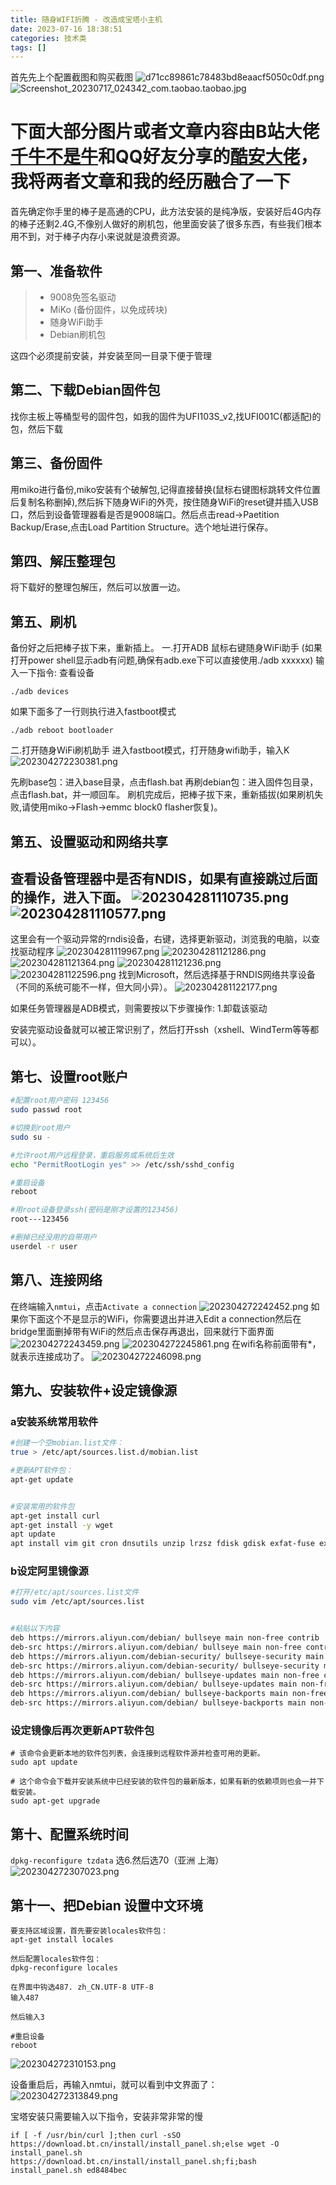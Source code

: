 ```yaml
---
title: 随身WIFI折腾 - 改造成宝塔小主机
date: 2023-07-16 18:38:51
categories: 技术类
tags: []
---
```

首先先上个配置截图和购买截图
![d71cc89861c78483bd8eaacf5050c0df.png][1]
![Screenshot_20230717_024342_com.taobao.taobao.jpg][2]

# 下面大部分图片或者文章内容由B站大佬[千牛不是牛][3]和QQ好友分享的[酷安大佬][4]，我将两者文章和我的经历融合了一下

首先确定你手里的棒子是高通的CPU，此方法安装的是纯净版，安装好后4G内存的棒子还剩2.4G,不像别人做好的刷机包，他里面安装了很多东西，有些我们根本用不到，对于棒子内存小来说就是浪费资源。

## 第一、准备软件
> - 9008免签名驱动
> - MiKo (备份固件，以免成砖块)
> - 随身WiFi助手
> - Debian刷机包

这四个必须提前安装，并安装至同一目录下便于管理

## 第二、下载Debian固件包
找你主板上等桶型号的固件包，如我的固件为UFI103S_v2,找UFI001C(都适配)的包，然后下载

## 第三、备份固件
用miko进行备份,miko安装有个破解包,记得直接替换(鼠标右键图标跳转文件位置后复制名称删掉),然后拆下随身WiFi的外壳，按住随身WiFi的reset键并插入USB口，然后到设备管理器看是否是9008端口。然后点击read->Paetition Backup/Erase,点击Load Partition Structure。选个地址进行保存。

## 第四、解压整理包
将下载好的整理包解压，然后可以放置一边。

## 第五、刷机
备份好之后把棒子拔下来，重新插上。
一.打开ADB
鼠标右键随身WiFi助手
(如果打开power shell显示adb有问题,确保有adb.exe下可以直接使用./adb xxxxxx)
输入一下指令:
查看设备
```shell
./adb devices
```
如果下面多了一行则执行进入fastboot模式
```shell
./adb reboot bootloader
```
二.打开随身WiFi刷机助手
进入fastboot模式，打开随身wifi助手，输入K
![202304272230381.png][5]

先刷base包：进入base目录，点击flash.bat
再刷debian包：进入固件包目录，点击flash.bat，并一顺回车。
刷机完成后，把棒子拔下来，重新插拔(如果刷机失败,请使用miko->Flash->emmc block0 flasher恢复)。

## 第五、设置驱动和网络共享
查看设备管理器中是否有NDIS，如果有直接跳过后面的操作，进入下面。
![202304281110735.png][6]
![202304281110577.png][7]
---
这里会有一个驱动异常的rndis设备，右键，选择更新驱动，浏览我的电脑，以查找驱动程序
![202304281119967.png][8]
![202304281121286.png][9]
![202304281121364.png][10]
![202304281121236.png][11]
![202304281122596.png][12]
找到Microsoft，然后选择基于RNDIS网络共享设备（不同的系统可能不一样，但大同小异）。
![202304281122177.png][13]

如果任务管理器是ADB模式，则需要按以下步骤操作:
1.卸载该驱动

安装完驱动设备就可以被正常识别了，然后打开ssh（xshell、WindTerm等等都可以）。

## 第七、设置root账户

```bash
#配置root用户密码 123456
sudo passwd root

#切换到root用户
sudo su -

#允许root用户远程登录，重启服务或系统后生效 
echo "PermitRootLogin yes" >> /etc/ssh/sshd_config

#重启设备
reboot

#用root设备登录ssh(密码是刚才设置的123456)
root---123456

#删掉已经没用的自带用户
userdel -r user
```

## 第八、连接网络

在终端输入`nmtui`，点击`Activate a connection`
![202304272242452.png][14]
如果你下面这个不是显示的WiFi，你需要退出并进入Edit a connection然后在bridge里面删掉带有WiFi的然后点击保存再退出，回来就行下面界面
![202304272243459.png][15]
![202304272245861.png][16]
在wifi名称前面带有*，就表示连接成功了。
![202304272246098.png][17]

## 第九、安装软件+设定镜像源

### a安装系统常用软件

```bash
#创建一个空mobian.list文件：
true > /etc/apt/sources.list.d/mobian.list

#更新APT软件包：
apt-get update


#安装常用的软件包
apt-get install curl
apt-get install -y wget
apt update
apt install vim git cron dnsutils unzip lrzsz fdisk gdisk exfat-fuse exfat-utils
```

### b设定阿里镜像源

```bash
#打开/etc/apt/sources.list文件
sudo vim /etc/apt/sources.list


#粘贴以下内容
deb https://mirrors.aliyun.com/debian/ bullseye main non-free contrib
deb-src https://mirrors.aliyun.com/debian/ bullseye main non-free contrib
deb https://mirrors.aliyun.com/debian-security/ bullseye-security main
deb-src https://mirrors.aliyun.com/debian-security/ bullseye-security main
deb https://mirrors.aliyun.com/debian/ bullseye-updates main non-free contrib
deb-src https://mirrors.aliyun.com/debian/ bullseye-updates main non-free contrib
deb https://mirrors.aliyun.com/debian/ bullseye-backports main non-free contrib
deb-src https://mirrors.aliyun.com/debian/ bullseye-backports main non-free contrib
```

### 设定镜像后再次更新APT软件包

```shell
# 该命令会更新本地的软件包列表，会连接到远程软件源并检查可用的更新。
sudo apt update

# 这个命令会下载并安装系统中已经安装的软件包的最新版本，如果有新的依赖项则也会一并下载安装。
sudo apt-get upgrade
```

## 第十、配置系统时间

`dpkg-reconfigure tzdata` 选6.然后选70（亚洲 上海）
![202304272307023.png][18]

## 第十一、把Debian 设置中文环境

```shell
要支持区域设置，首先要安装locales软件包：
apt-get install locales

然后配置locales软件包：
dpkg-reconfigure locales

在界面中钩选487. zh_CN.UTF-8 UTF-8
输入487

然后输入3

#重启设备
reboot
```
![202304272310153.png][19]

设备重启后，再输入nmtui，就可以看到中文界面了：
![202304272313849.png][20]

宝塔安装只需要输入以下指令，安装非常非常的慢
```shell
if [ -f /usr/bin/curl ];then curl -sSO https://download.bt.cn/install/install_panel.sh;else wget -O install_panel.sh https://download.bt.cn/install/install_panel.sh;fi;bash install_panel.sh ed8484bec
```


  [1]: https://io.nuoyis.net/typecho/uploads/2023/07/3110921041.png
  [2]: https://io.nuoyis.net/typecho/uploads/2023/07/1286651712.jpg
  [3]: https://www.bilibili.com/video/BV1po4y1t7CY/?spm_id_from=333.999.0.0
  [4]: https://i7z73kxt0i.feishu.cn/docx/doxcnRO4mwUfI0odES7g5PLlNbh
  [5]: https://io.nuoyis.net/typecho/uploads/2023/07/3870304197.png
  [6]: https://io.nuoyis.net/typecho/uploads/2023/07/3058697286.png
  [7]: https://io.nuoyis.net/typecho/uploads/2023/07/3463047828.png
  [8]: https://io.nuoyis.net/typecho/uploads/2023/07/805918896.png
  [9]: https://io.nuoyis.net/typecho/uploads/2023/07/4151593293.png
  [10]: https://io.nuoyis.net/typecho/uploads/2023/07/2212943341.png
  [11]: https://io.nuoyis.net/typecho/uploads/2023/07/3407302322.png
  [12]: https://io.nuoyis.net/typecho/uploads/2023/07/1050792005.png
  [13]: https://io.nuoyis.net/typecho/uploads/2023/07/1263337348.png
  [14]: https://io.nuoyis.net/typecho/uploads/2023/07/990396467.png
  [15]: https://io.nuoyis.net/typecho/uploads/2023/07/137603513.png
  [16]: https://io.nuoyis.net/typecho/uploads/2023/07/2737589279.png
  [17]: https://io.nuoyis.net/typecho/uploads/2023/07/2426641172.png
  [18]: https://io.nuoyis.net/typecho/uploads/2023/07/3839553561.png
  [19]: https://io.nuoyis.net/typecho/uploads/2023/07/1687147262.png
  [20]: https://io.nuoyis.net/typecho/uploads/2023/07/4112690753.png